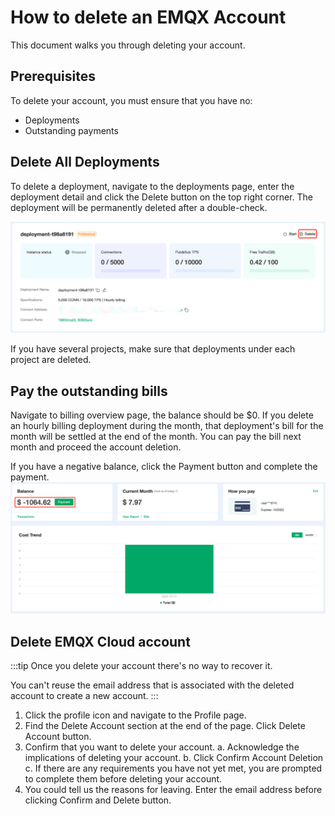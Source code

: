 # How to delete an EMQX Account

This document walks you through deleting your account.

## Prerequisites

To delete your account, you must ensure that you have no:

- Deployments
- Outstanding payments

## Delete All Deployments

To delete a deployment, navigate to the deployments page, enter the deployment detail and click the Delete button on the top right corner. The deployment will be permanently deleted after a double-check.

![delete](./_assets/delete_01.png)

If you have several projects, make sure that deployments under each project are deleted.

## Pay the outstanding bills

Navigate to billing overview page, the balance should be $0. If you delete an hourly billing deployment during the month, that deployment's bill for the month will be settled at the end of the month. You can pay the bill next month and proceed the account deletion.

If you have a negative balance, click the Payment button and complete the payment.
![delete](./_assets/delete_02.png)

## Delete EMQX Cloud account

:::tip
Once you delete your account there's no way to recover it.

You can't reuse the email address that is associated with the deleted account to create a new account.
:::

1. Click the profile icon and navigate to the Profile page.
2. Find the Delete Account section at the end of the page. Click Delete Account button.
3. Confirm that you want to delete your account.
   a. Acknowledge the implications of deleting your account.
   b. Click Confirm Account Deletion
   c. If there are any requirements you have not yet met, you are prompted to complete them before deleting your account.
4. You could tell us the reasons for leaving. Enter the email address before clicking Confirm and Delete button.
